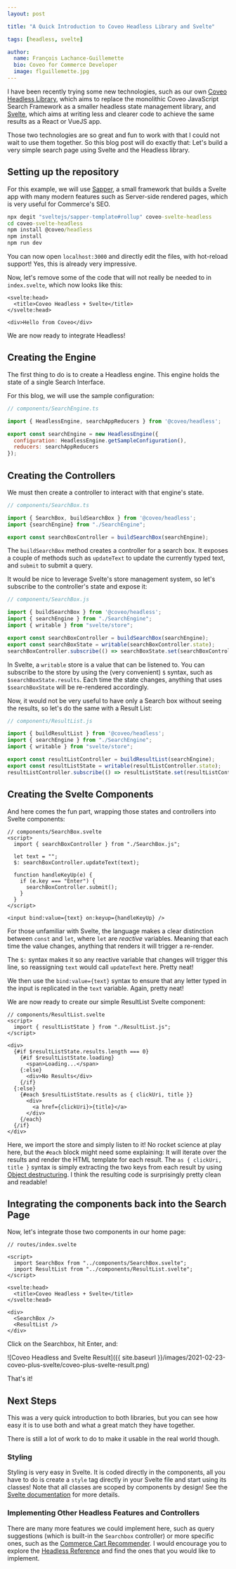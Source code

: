 ```yaml
---
layout: post

title: "A Quick Introduction to Coveo Headless Library and Svelte"

tags: [headless, svelte]

author:
  name: François Lachance-Guillemette
  bio: Coveo for Commerce Developer
  image: flguillemette.jpg
---
```


I have been recently trying some new technologies, such as our own [Coveo Headless Library](https://docs.coveo.com/en/headless), which aims to replace the monolithic Coveo JavaScript Search Framework as a smaller headless state management library, and [Svelte](https://svelte.dev/), which aims at writing less and clearer code to achieve the same results as a React or VueJS app.

Those two technologies are so great and fun to work with that I could not wait to use them together. So this blog post will do exactly that: Let's build a very simple search page using Svelte and the Headless library.

<!-- more -->

## Setting up the repository

For this example, we will use [Sapper](https://sapper.svelte.dev/), a small framework that builds a Svelte app with many modern features such as Server-side rendered pages, which is very useful for Commerce's SEO.

```cmd
npx degit "sveltejs/sapper-template#rollup" coveo-svelte-headless
cd coveo-svelte-headless
npm install @coveo/headless
npm install
npm run dev
```

You can now open `localhost:3000` and directly edit the files, with hot-reload support! Yes, this is already very impressive.

Now, let's remove some of the code that will not really be needed to in `index.svelte`, which now looks like this:

```svelte
<svelte:head>
  <title>Coveo Headless + Svelte</title>
</svelte:head>

<div>Hello from Coveo</div>
```

We are now ready to integrate Headless!

## Creating the Engine

The first thing to do is to create a Headless engine. This engine holds the state of a single Search Interface.

For this blog, we will use the sample configuration:

```js
// components/SearchEngine.ts

import { HeadlessEngine, searchAppReducers } from '@coveo/headless';

export const searchEngine = new HeadlessEngine({
  configuration: HeadlessEngine.getSampleConfiguration(),
  reducers: searchAppReducers
});
```

## Creating the Controllers

We must then create a controller to interact with that engine's state.

```js
// components/SearchBox.ts

import { SearchBox, buildSearchBox } from '@coveo/headless';
import {searchEngine} from "./SearchEngine";

export const searchBoxController = buildSearchBox(searchEngine);
```

The `buildSearchBox` method creates a controller for a search box. It exposes a couple of methods such as `updateText` to update the currently typed text, and `submit` to submit a query.

It would be nice to leverage Svelte's store management system, so let's subscribe to the controller's state and expose it:

```js
// components/SearchBox.js

import { buildSearchBox } from '@coveo/headless';
import { searchEngine } from "./SearchEngine";
import { writable } from "svelte/store";

export const searchBoxController = buildSearchBox(searchEngine);
export const searchBoxState = writable(searchBoxController.state);
searchBoxController.subscribe(() => searchBoxState.set(searchBoxController.state));
```

In Svelte, a `writable` store is a value that can be listened to. You can subscribe to the store by using the (very convenient) `$` syntax, such as `$searchBoxState.results`. Each time the state changes, anything that uses `$searchBoxState` will be re-rendered accordingly.

Now, it would not be very useful to have only a Search box without seeing the results, so let's do the same with a Result List:

```js
// components/ResultList.js

import { buildResultList } from '@coveo/headless';
import { searchEngine } from "./SearchEngine";
import { writable } from "svelte/store";

export const resultListController = buildResultList(searchEngine);
export const resultListState = writable(resultListController.state);
resultListController.subscribe(() => resultListState.set(resultListController.state));
```

## Creating the Svelte Components

And here comes the fun part, wrapping those states and controllers into Svelte components:

```svelte
// components/SearchBox.svelte
<script>
  import { searchBoxController } from "./SearchBox.js";

  let text = "";
  $: searchBoxController.updateText(text);

  function handleKeyUp(e) {
    if (e.key === "Enter") {
      searchBoxController.submit();
    }
  }
</script>

<input bind:value={text} on:keyup={handleKeyUp} />
```

For those unfamiliar with Svelte, the language makes a clear distinction between `const` and `let`, where `let` are *reactive* variables. Meaning that each time the value changes, anything that renders it will trigger a re-render.

The `$:` syntax makes it so any reactive variable that changes will trigger this line, so reassigning `text` would call `updateText` here. Pretty neat!

We then use the `bind:value={text}` syntax to ensure that any letter typed in the input is replicated in the `text` variable. Again, pretty neat!

We are now ready to create our simple ResultList Svelte component:

```svelte
// components/ResultList.svelte
<script>
  import { resultListState } from "./ResultList.js";
</script>

<div>
  {#if $resultListState.results.length === 0}
    {#if $resultListState.loading}
      <span>Loading...</span>
    {:else}
      <div>No Results</div>
    {/if}
  {:else}
    {#each $resultListState.results as { clickUri, title }}
      <div>
        <a href={clickUri}>{title}</a>
      </div>
    {/each}
  {/if}
</div>
```

Here, we import the store and simply listen to it! No rocket science at play here, but the `#each` block might need some explaining: It will iterate over the results and render the HTML template for each result. The `as { clickUri, title }` syntax is simply extracting the two keys from each result by using [Object destructuring](https://developer.mozilla.org/en-US/docs/Web/JavaScript/Reference/Operators/Destructuring_assignment#object_destructuring). I think the resulting code is surprisingly pretty clean and readable!

## Integrating the components back into the Search Page

Now, let's integrate those two components in our home page:

```svelte
// routes/index.svelte

<script>
  import SearchBox from "../components/SearchBox.svelte";
  import ResultList from "../components/ResultList.svelte";
</script>

<svelte:head>
  <title>Coveo Headless + Svelte</title>
</svelte:head>

<div>
  <SearchBox />
  <ResultList />
</div>
```

Click on the Searchbox, hit Enter, and:

![Coveo Headless and Svelte Result]({{ site.baseurl }}/images/2021-02-23-coveo-plus-svelte/coveo-plus-svelte-result.png)

That's it!

## Next Steps

This was a very quick introduction to both libraries, but you can see how easy it is to use both and what a great match they have together.

There is still a lot of work to do to make it usable in the real world though.

### Styling

Styling is very easy in Svelte. It is coded directly in the components, all you have to do is create a `style` tag directly in your Svelte file and start using its classes! Note that all classes are scoped by components by design! See the [Svelte documentation](https://svelte.dev/docs#style) for more details.

### Implementing Other Headless Features and Controllers

There are many more features we could implement here, such as query suggestions (which is built-in the `Searchbox` controller) or more specific ones, such as the [Commerce Cart Recommender](https://docs.coveo.com/en/headless/0.1.0/reference/controllers/cart-recommendations/). I would encourage you to explore the [Headless Reference](https://docs.coveo.com/en/headless/0.1.0/reference/) and find the ones that you would like to implement.
